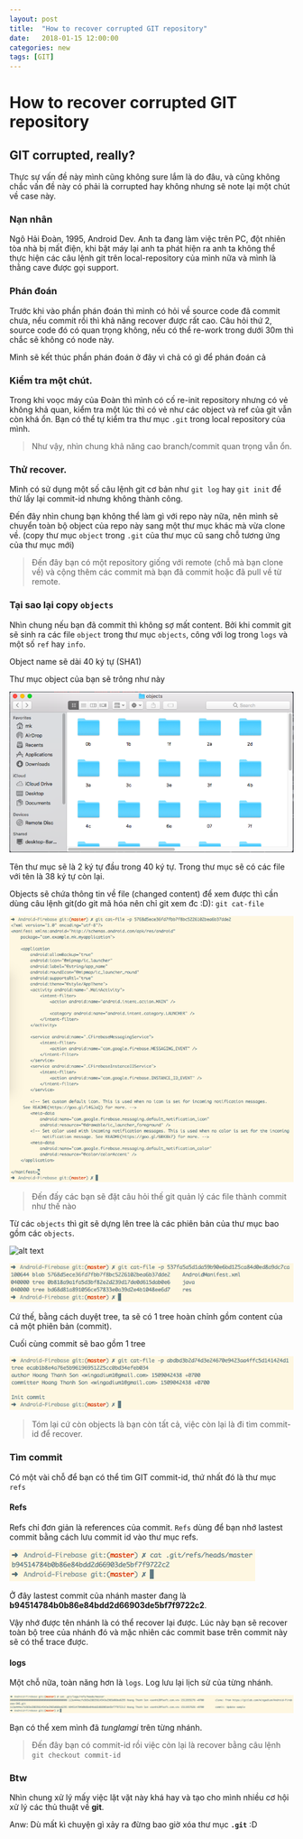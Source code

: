```yaml
---
layout: post
title:  "How to recover corrupted GIT repository"
date:   2018-01-15 12:00:00
categories: new
tags: [GIT]
---
```


How to recover corrupted GIT repository
====

GIT corrupted, really?
-----

Thực sự vấn đề này mình cũng không sure lắm là do đâu, và cũng không chắc vấn đề này có phải là corrupted hay không nhưng sẽ note lại một chút về case này.

### Nạn nhân
Ngô Hải Đoàn, 1995, Android Dev. Anh ta đang làm việc trên PC, đột nhiên tòa nhà bị mất điện, khi bật máy lại anh ta phát hiện ra anh ta không thể thực hiện các câu lệnh git trên local-repository của mình nữa và mình là thằng cave được gọi support.

### Phán đoán
Trước khi vào phần phán đoán thì mình có hỏi về source code đã commit chưa, nếu commit rồi thì khả năng recover được rất cao.
Câu hỏi thứ 2, source code đó có quan trọng không, nếu có thể re-work trong dưới 30m thì chắc sẽ không có node này.

Mình sẽ kết thúc phần phán đoán ở đây vì chả có gì để phán đoán cả

### Kiểm tra một chút.
Trong khi voọc máy của Đoàn thì mình có cố re-init repository nhưng có vẻ không khả quan, kiểm tra một lúc thì có vẻ như các object và ref của git vẫn còn khá ổn. Bạn có thể tự kiểm tra thư mục `.git` trong local repository của mình.

> Như vậy, nhìn chung khả năng cao branch/commit quan trọng vẫn ổn.

### Thử recover.

Mình có sử dụng một số câu lệnh git cơ bản như `git log` hay `git init` để thử lấy lại commit-id nhưng không thành công.

Đến đây nhìn chung bạn không thể làm gì với repo này nữa, nên mình sẽ chuyển toàn bộ object của repo này sang một thư mục khác mà vừa clone về. (copy thư mục `object` trong `.git` của thư mục cũ sang chỗ tương ứng của thư mục mới)

> Đến đây bạn có một repository giống với remote (chỗ mà bạn clone về) và cộng thêm các commit mà bạn đã commit hoặc đã pull về từ remote.

### Tại sao lại copy `objects`

Nhìn chung nếu bạn đã commit thì không sợ mất content. Bởi khi commit git sẽ sinh ra các file `object` trong thư mục `objects`, công với log trong `logs` và một số `ref` hay `info`.

Object name sẽ dài 40 ký tự (SHA1)

Thư mục object của bạn sẽ trông như này

![alt text](../assets/img/git-objects.png)

Tên thư mục sẽ là 2 ký tự đầu trong 40 ký tự.
Trong thư mục sẽ có các file với tên là 38 ký tự còn lại.

Objects sẽ chứa thông tin về file (changed content)
để xem được thì cần dùng câu lệnh git(do git mã hóa nên chỉ git xem đc :D): `git cat-file`

![alt text](../assets/img/git-cat-file.png)

> Đến đấy các bạn sẽ đặt câu hỏi thế git quản lý các file thành commit như thế nào


Từ các `objects` thì git sẽ dựng lên tree là các phiên bản của thư mục bao gồm các `objects`.

![alt text](https://git-scm.com/book/en/v2/images/data-model-1.png)

![alt text](../assets/img/git-cat-file-tree.png)

Cứ thế, bằng cách duyệt tree, ta sẽ có 1 tree hoàn chỉnh gồm content của cả một phiên bản (commit).

Cuối cùng commit sẽ bao gồm 1 tree

![alt text](../assets/img/git-cat-file-commit.png)

> Tóm lại cứ còn objects là bạn còn tất cả, việc còn lại là đi tìm commit-id để recover.

### Tìm commit

Có một vài chỗ để bạn có thể tìm GIT commit-id, thứ nhất đó là thư mục `refs`

#### Refs

Refs chỉ đơn giản là references của commit. `Refs` dùng để bạn nhớ lastest commit bằng cách lưu commit id vào thư mục refs.

![alt text](../assets/img/git-ref-head.png)

Ở đây lastest commit của nhánh master đang là **b94514784b0b86e84bdd2d66903de5bf7f9722c2**.

Vậy nhớ được tên nhánh là có thể recover lại được. Lúc này bạn sẽ recover toàn bộ tree của nhánh đó và mặc nhiên các commit base trên commit này sẽ có thể trace được.

#### logs

Một chỗ nữa, toàn năng hơn là `logs`. Log lưu lại lịch sử của từng nhánh.

![alt text](../assets/img/git-logs.png)

Bạn có thể xem mình đã *tunglamgi* trên từng nhánh.

> Đến đây bạn có commit-id rồi việc còn lại là recover bằng câu lệnh `git checkout commit-id`

### Btw

Nhìn chung xử lý mấy việc lặt vặt này khá hay và tạo cho mình nhiều cơ hội xử lý các thủ thuật về **git**.

Anw: Dù mất kì chuyện gì xảy ra đừng bao giờ xóa thư mục **`.git`**
:D 
